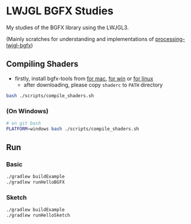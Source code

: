 # LWJGL BGFX Studies

My studies of the BGFX library using the LWJGL3.

(Mainly scratches for understanding and implementations of [processing-lwjgl-bgfx](https://github.com/funatsufumiya/processing-lwjgl-bgfx))

## Compiling Shaders

- firstly, install bgfx-tools from [for mac](https://www.lwjgl.org/browse/release/3.3.5/macosx/arm64/bgfx-tools), [for win](https://www.lwjgl.org/browse/release/3.3.5/windows/x64/bgfx-tools) or [for linux](https://www.lwjgl.org/browse/release/3.3.5/linux/x64/bgfx-tools)
    - after downloading, please copy `shaderc` to `PATH` directory

```bash
bash ./scripts/compile_shaders.sh
```

### (On Windows)

```bash
# on git bash
PLATFORM=windows bash ./scripts/compile_shaders.sh
```

## Run

### Basic

```bash
./gradlew buildExample
./gradlew runHelloBGFX
```

### Sketch

```bash
./gradlew buildExample
./gradlew runHelloSketch
```